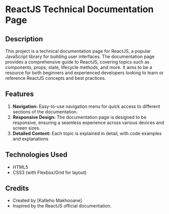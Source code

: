 # ReactJS Technical Documentation Page

## Description
This project is a technical documentation page for ReactJS, a popular JavaScript library for building user interfaces. The documentation page provides a comprehensive guide to ReactJS, covering topics such as components, props, state, lifecycle methods, and more. It aims to be a resource for both beginners and experienced developers looking to learn or reference ReactJS concepts and best practices.

## Features
1. **Navigation:** Easy-to-use navigation menu for quick access to different sections of the documentation.
2. **Responsive Design:** The documentation page is designed to be responsive, ensuring a seamless experience across various devices and screen sizes.
3. **Detailed Content:** Each topic is explained in detail, with code examples and explanations

## Technologies Used
- HTML5
- CSS3 (with Flexbox/Grid for layout)

## Credits
- Created by [Katleho Makhooane]
- Inspired by the ReactJS official documentation.
